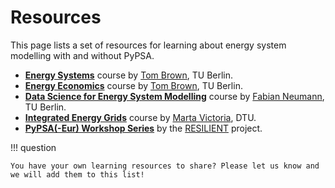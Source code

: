 <!--
SPDX-FileCopyrightText: PyPSA Contributors

SPDX-License-Identifier: CC-BY-4.0
-->

# Resources

This page lists a set of resources for learning about energy system modelling with and without PyPSA.

- **[Energy Systems](https://nworbmot.org/courses/es-24/)** course by [Tom Brown](https://nworbmot.org), TU Berlin.
- **[Energy Economics](https://nworbmot.org/courses/ee-24/)** course by [Tom Brown](https://nworbmot.org), TU Berlin.
- **[Data Science for Energy System Modelling](https://fneum.github.io/data-science-for-esm/)** course by [Fabian Neumann](https://fneum.org), TU Berlin.
- **[Integrated Energy Grids](https://github.com/martavp/integrated-energy-grids)** course by [Marta Victoria](https://www.martavictoria.org/), DTU.
- **[PyPSA(-Eur) Workshop Series](https://resilient-project.github.io/pypsa-workshop-202506)** by the [RESILIENT](https://resilient-project.github.io/) project.

!!! question

    You have your own learning resources to share? Please let us know and we will add them to this list!

